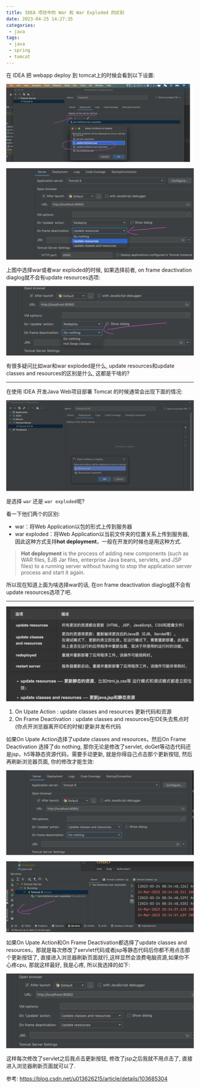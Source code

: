 ```yaml
---
title: IDEA 项目中的 War 和 War Exploded 的区别
date: 2023-04-25 14:27:35
categories:
 - java
tags:
 - java
 - spring
 - tomcat
---
```


在 IDEA 把 webapp deploy 到 tomcat上的时候会看到以下设置:

![](/war-vs-war-exploded/a.png)

![](/war-vs-war-exploded/b.png)

上图中选择war或者war exploded的时候, 如果选择前者, on frame deactivation diaglog就不会有update resources选项:

![](/war-vs-war-exploded/c.png)

有很多疑问比如war和war exploded是什么, update resources和update classes and resources的区别是什么, 这都是干啥的?

----

在使用 IDEA 开发Java Web项目部署 Tomcat 的时候通常会出现下面的情况:

![](/war-vs-war-exploded/d.png)

是选择 `war` 还是 `war exploded`呢? 

看一下他们两个的区别:

- war：将Web Application以包的形式上传到服务器
- war exploded：将Web Application以当前文件夹的位置关系上传到服务器, 因此这种方式支持**hot deployment**，一般在开发的时候也是用这种方式. 

> **Hot deployment** is the process of adding new components (such as WAR files, EJB Jar files, enterprise Java beans, servlets, and JSP files) to a running server without having to stop the application server process and start it again.

所以现在知道上面为啥选择war的话, 在on frame deactivation diaglog就不会有update resources选项了吧. 

---

![](/war-vs-war-exploded/e.png)

1. On Upate Action : update classes and resources 更新代码和资源
2. On Frame Deactivation : update classes and resources在IDE失去焦点时(你点开浏览器离开IDE的时候)更新并发布代码

如果On Upate Action选择了update classes and resources，然后On Frame Deactivation 选择了do nothing, 那你无论是修改了servlet, doGet等动态代码还是jsp，h5等静态资源代码，需要手动更新, 就是你得自己点击那个更新按钮, 然后再刷新浏览器页面, 你的修改才能生效:

![](/war-vs-war-exploded/f.png)

![](/war-vs-war-exploded/g.png)

如果On Upate Action和On Frame Deactivation都选择了update classes and resources，那就是每次修改了servlet代码或者jsp等静态代码后你都不用点击那个更新按钮了, 直接进入浏览器刷新页面就行,这样显然会浪费电脑资源,如果你不心疼cpu, 那就这样最好, 我是心疼, 所以我选择的如下:

![](/war-vs-war-exploded/h.png)

这样每次修改了servlet之后我点击更新按钮, 修改了jsp之后我就不用点击了, 直接进入浏览器刷新页面就可以了.

参考: https://blog.csdn.net/u013626215/article/details/103685304



